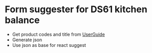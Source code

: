 # Form suggester for DS61 kitchen balance

* Get product codes and title from [UserGuide](http://www.beurer-russia.ru/i/product_f/351_1.pdf)
* Generate json
* Use json as base for react suggest
